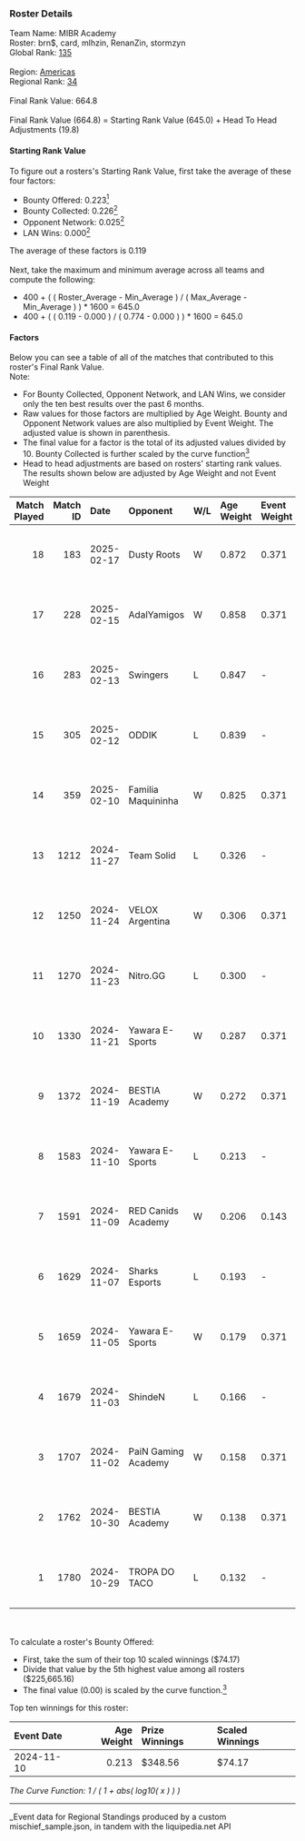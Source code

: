 ### Roster Details<br />
Team Name: MIBR Academy<br />
Roster: brn$, card, mlhzin, RenanZin, stormzyn<br />
Global Rank: [135](../../standings_global_2025_04_07.md)<br />
<br />
Region: [Americas]( ../../standings_americas_2025_04_07.md)<br />
Regional Rank: [34]( ../../standings_americas_2025_04_07.md)<br />
<br />
Final Rank Value:  664.8<br />
<br />
Final Rank Value (664.8) = Starting Rank Value (645.0) + Head To Head Adjustments (19.8)<br />

#### Starting Rank Value<br />
To figure out a rosters's Starting Rank Value, first take the average of these four factors:<br />
- Bounty Offered: 0.223[<sup>1</sup>](#table2)
- Bounty Collected: 0.226[<sup>2</sup>](#table1)
- Opponent Network: 0.025[<sup>2</sup>](#table1)
- LAN Wins: 0.000[<sup>2</sup>](#table1)

The average of these factors is 0.119<br />
<br />
Next, take the maximum and minimum average across all teams and compute the following:<br />
- 400 + ( ( Roster_Average - Min_Average ) / ( Max_Average - Min_Average ) ) * 1600 = 645.0
- 400 + ( ( 0.119 - 0.000 ) / ( 0.774 - 0.000 ) ) * 1600 = 645.0


#### Factors<br />
Below you can see a table of all of the matches that contributed to this roster's Final Rank Value.<br />
Note:<br />

- For Bounty Collected, Opponent Network, and LAN Wins, we consider only the ten best results over the past 6 months.
- Raw values for those factors are multiplied by Age Weight. Bounty and Opponent Network values are also multiplied by Event Weight. The adjusted value is shown in parenthesis.
- The final value for a factor is the total of its adjusted values divided by 10. Bounty Collected is further scaled by the curve function[<sup>3</sup>](#curveFunction)
- Head to head adjustments are based on rosters' starting rank values. The results shown below are adjusted by Age Weight and not Event Weight
<span id="table1"></span><br />


| Match Played | Match ID | Date       | Opponent            | W/L | Age Weight | Event Weight | Bounty Collected | Opponent Network | LAN Wins  | H2H Adj. | Roster                                 |
| -: | -: | :- | :- | :- | :- | :- | :- | :- | :- | -: | :- |
|           18 |      183 | 2025-02-17 | Dusty Roots         | W   | 0.872      | 0.371        | 0.009 (0.003)    | 0.334 (0.108)    | 0 (0.000) |    15.89 | brn$, card, mlhzin, RenanZin, stormzyn |
|           17 |      228 | 2025-02-15 | AdalYamigos         | W   | 0.858      | 0.371        | 0.001 (0.000)    | 0.200 (0.064)    | 0 (0.000) |    13.32 | brn$, card, mlhzin, RenanZin, stormzyn |
|           16 |      283 | 2025-02-13 | Swingers            | L   | 0.847      | -            | -                | -                | -         |   -11.76 | brn$, card, mlhzin, RenanZin, stormzyn |
|           15 |      305 | 2025-02-12 | ODDIK               | L   | 0.839      | -            | -                | -                | -         |    -8.77 | brn$, card, mlhzin, RenanZin, stormzyn |
|           14 |      359 | 2025-02-10 | Familia Maquininha  | W   | 0.825      | 0.371        | 0.001 (0.000)    | 0.071 (0.022)    | 0 (0.000) |    11.42 | brn$, card, mlhzin, RenanZin, stormzyn |
|           13 |     1212 | 2024-11-27 | Team Solid          | L   | 0.326      | -            | -                | -                | -         |    -3.42 | brn$, card, diozera, mlhzin, RenanZin  |
|           12 |     1250 | 2024-11-24 | VELOX Argentina     | W   | 0.306      | 0.371        | 0.000 (0.000)    | 0.083 (0.009)    | 0 (0.000) |     2.85 | brn$, card, diozera, mlhzin, RenanZin  |
|           11 |     1270 | 2024-11-23 | Nitro.GG            | L   | 0.300      | -            | -                | -                | -         |    -4.79 | brn$, card, diozera, mlhzin, RenanZin  |
|           10 |     1330 | 2024-11-21 | Yawara E-Sports     | W   | 0.287      | 0.371        | 0.001 (0.000)    | 0.270 (0.029)    | 0 (0.000) |     4.51 | brn$, card, diozera, mlhzin, RenanZin  |
|            9 |     1372 | 2024-11-19 | BESTIA Academy      | W   | 0.272      | 0.371        | 0.000 (0.000)    | 0.000 (0.000)    | 0 (0.000) |     1.70 | brn$, card, diozera, mlhzin, RenanZin  |
|            8 |     1583 | 2024-11-10 | Yawara E-Sports     | L   | 0.213      | -            | -                | -                | -         |    -3.40 | brn$, card, diozera, mlhzin, RenanZin  |
|            7 |     1591 | 2024-11-09 | RED Canids Academy  | W   | 0.206      | 0.143        | 0.004 (0.000)    | 0.068 (0.002)    | 0 (0.000) |     3.27 | brn$, card, diozera, mlhzin, RenanZin  |
|            6 |     1629 | 2024-11-07 | Sharks Esports      | L   | 0.193      | -            | -                | -                | -         |    -1.01 | brn$, card, diozera, mlhzin, RenanZin  |
|            5 |     1659 | 2024-11-05 | Yawara E-Sports     | W   | 0.179      | 0.371        | 0.001 (0.000)    | 0.270 (0.018)    | 0 (0.000) |     2.81 | brn$, card, diozera, mlhzin, RenanZin  |
|            4 |     1679 | 2024-11-03 | ShindeN             | L   | 0.166      | -            | -                | -                | -         |    -2.75 | brn$, card, diozera, mlhzin, RenanZin  |
|            3 |     1707 | 2024-11-02 | PaiN Gaming Academy | W   | 0.158      | 0.371        | 0.000 (0.000)    | 0.059 (0.003)    | 0 (0.000) |     1.02 | brn$, card, diozera, mlhzin, RenanZin  |
|            2 |     1762 | 2024-10-30 | BESTIA Academy      | W   | 0.138      | 0.371        | 0.000 (0.000)    | 0.000 (0.000)    | 0 (0.000) |     0.88 | brn$, card, diozera, mlhzin, RenanZin  |
|            1 |     1780 | 2024-10-29 | TROPA DO TACO       | L   | 0.132      | -            | -                | -                | -         |    -1.98 | brn$, card, diozera, mlhzin, RenanZin  |

<br />
<span id="table2"></span><br />
To calculate a roster's Bounty Offered:<br />

- First, take the sum of their top 10 scaled winnings ($74.17)
- Divide that value by the 5th highest value among all rosters ($225,665.16)
- The final value (0.00) is scaled by the curve function.[<sup>3</sup>](#curveFunction)

Top ten winnings for this roster:<br />

| Event Date | Age Weight | Prize Winnings | Scaled Winnings |
| :- | -: | :- | :- |
| 2024-11-10 |      0.213 | $348.56        | $74.17          |


<span id="curveFunction"></span>_The Curve Function: 1 / ( 1 + abs( log10( x ) ) )_<br />

---
_Event data for Regional Standings produced by a custom mischief_sample.json, in tandem with the liquipedia.net API<br />
